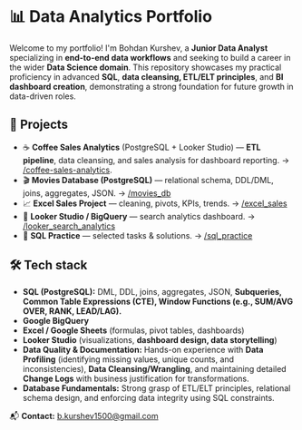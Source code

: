 # 📊 Data Analytics Portfolio
Welcome to my portfolio! I'm Bohdan Kurshev, a **Junior Data Analyst** specializing in **end-to-end data workflows** and seeking to build a career in the wider **Data Science domain**.
This repository showcases my practical proficiency in advanced **SQL**, **data cleansing, ETL/ELT principles**, and **BI dashboard creation**, demonstrating a strong foundation for future growth in data-driven roles.

## 🚀 Projects
- ☕ **Coffee Sales Analytics** (PostgreSQL + Looker Studio) — **ETL pipeline**, data cleansing, and sales analysis for dashboard reporting. → [/coffee-sales-analytics](./coffee-sales-analytics).
- 🎬 **Movies Database (PostgreSQL)** — relational schema, DDL/DML, joins, aggregates, JSON. → [/movies_db](./movies_db)
- 📈 **Excel Sales Project** — cleaning, pivots, KPIs, trends. → [/excel_sales](/Excel
)
- 🔎 **Looker Studio / BigQuery** — search analytics dashboard. → [/looker_search_analytics](https://lookerstudio.google.com/s/qOhavXVwqWM)
- 🧩 **SQL Practice** — selected tasks & solutions. → [/sql_practice](./sql_exercises)

## 🛠️ Tech stack
* **SQL (PostgreSQL):** DML, DDL, joins, aggregates, JSON, **Subqueries, Common Table Expressions (CTE), Window Functions (e.g., SUM/AVG OVER, RANK, LEAD/LAG).**
* **Google BigQuery**
* **Excel / Google Sheets** (formulas, pivot tables, dashboards)
* **Looker Studio** (visualizations, **dashboard design, data storytelling**)
* **Data Quality & Documentation:** Hands-on experience with **Data Profiling** (identifying missing values, unique counts, and inconsistencies), **Data Cleansing/Wrangling**, and maintaining detailed **Change Logs** with business justification for transformations.
* **Database Fundamentals:** Strong grasp of ETL/ELT principles, relational schema design, and enforcing data integrity using SQL constraints.

📬 **Contact:** b.kurshev1500@gmail.com
